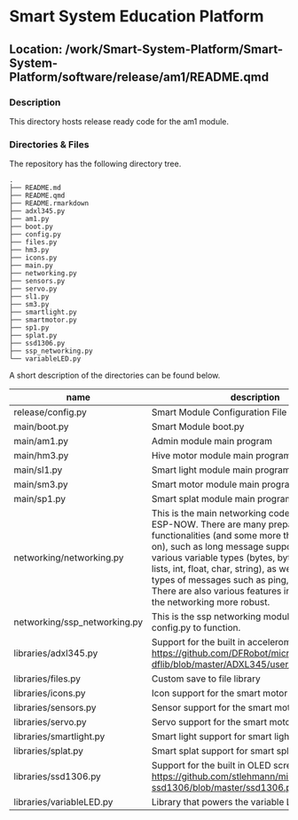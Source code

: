 

# Smart System Education Platform

## Location: /work/Smart-System-Platform/Smart-System-Platform/software/release/am1/README.qmd

### Description

This directory hosts release ready code for the am1 module.

### Directories & Files

The repository has the following directory tree.

    .
    ├── README.md
    ├── README.qmd
    ├── README.rmarkdown
    ├── adxl345.py
    ├── am1.py
    ├── boot.py
    ├── config.py
    ├── files.py
    ├── hm3.py
    ├── icons.py
    ├── main.py
    ├── networking.py
    ├── sensors.py
    ├── servo.py
    ├── sl1.py
    ├── sm3.py
    ├── smartlight.py
    ├── smartmotor.py
    ├── sp1.py
    ├── splat.py
    ├── ssd1306.py
    ├── ssp_networking.py
    └── variableLED.py

A short description of the directories can be found below.

| name | description | contribution |
|----|----|----|
| release/config.py | Smart Module Configuration File | Nick |
| main/boot.py | Smart Module boot.py | Nick |
| main/am1.py | Admin module main program | Nick |
| main/hm3.py | Hive motor module main program | Nick |
| main/sl1.py | Smart light module main program | Milan |
| main/sm3.py | Smart motor module main program | Milan |
| main/sp1.py | Smart splat module main program | Nick |
| networking/networking.py | This is the main networking code that builds on ESP-NOW. There are many prepared functionalities (and some more that I am working on), such as long message support, sending of various variable types (bytes, bytearray, dicts, lists, int, float, char, string), as well as different types of messages such as ping, echo and more. There are also various features in place to make the networking more robust. | Nick |
| networking/ssp_networking.py | This is the ssp networking module. It needs config.py to function. | Nick |
| libraries/adxl345.py | Support for the built in accelerometer https://github.com/DFRobot/micropython-dflib/blob/master/ADXL345/user_lib/ADXL345.py | Milan |
| libraries/files.py | Custom save to file library | Milan |
| libraries/icons.py | Icon support for the smart motor module | Milan |
| libraries/sensors.py | Sensor support for the smart motor module | Milan |
| libraries/servo.py | Servo support for the smart motor module | Milan |
| libraries/smartlight.py | Smart light support for smart light module | Milan |
| libraries/splat.py | Smart splat support for smart splat module | Sophie |
| libraries/ssd1306.py | Support for the built in OLED screen https://github.com/stlehmann/micropython-ssd1306/blob/master/ssd1306.py | Milan |
| libraries/variableLED.py | Library that powers the variable LED grid | Sophie |
